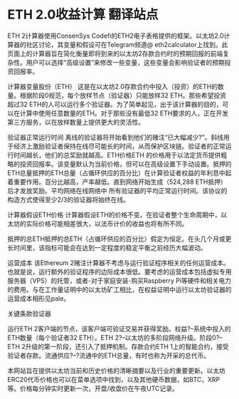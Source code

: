 # 

# ETH 2.0收益计算 翻译站点

ETH 2计算器使用ConsenSys Codefi的ETH2电子表格提供的框架。以太坊2.0计算器的社区讨论，其变量和假设可在Telegram频道@ eth2calculator上找到。此页面上的计算器旨在简化衡量即将到来的以太坊2存款合约时的预期回报的前端复杂性。用户可以选择“高级设置”来修改一些变量，这些变量会影响验证者的预期投资回报率。

计算器变量股份（ETH）
这是在以太坊2.0存款合约中投入（投资）的ETH的数量。根据阶段0规范，每个放样节点（验证器）只能放样32 ETH。那些希望投资超过32 ETH的人可以运行多个验证器。为了简单起见，出于该计算器的目的，可以在计算中使用任意数量的ETH。对于那些没有最低32 ETH要求的人，正在开发第三方服务，以在放样数量上提供更大的灵活性。

验证器正常运行时间
离线的验证器将开始看到他们的赌注“已大幅减少?”。斜线用于经济上激励验证者保持在线尽可能长的时间，从而保护区块链。验证者的正常运行时间越长，他们的总奖励就越高。ETH价格ETH
的价格用于以法定货币提供粗略的投资回报率。该变量默认为当前价格，但可以在高级设置下手动设置。抵押的ETH总量抵押的ETH总量（占循环供应的百分比）在计算验证者权益的年利息中起着重要作用。百分比越高，产率越低。直到网络开始生成（524,288 ETH抵押）后才发放奖励。平均网络在线网络中
所有验证器的平均正常运行时间。该协议的构造方式使得至少2/3的验证器将始终在线。

计算器假设ETH价格
计算器假设ETH的价格不变。在验证者整个生命周期中，以太坊的实际价格可能相差很大，以法币计价的收益也将有所不同。

抵押的总ETH抵押的总ETH（占循环供应的百分比）假定为恒定。在头几个月或更长时间里，该指标可能会在达到一定程度的稳定平衡之前经历大幅波动。

运营成本
该Ethereum 2赌注计算器不考虑与运行验证程序相关的任何运营成本。也就是说，运行额外的验证程序的边际成本很低。要考虑的运营成本包括虚拟专用服务器（VPS）的托管，或者-对于家庭安装-购买Raspberry Pi等硬件和相关电力的费用。与在工作量证明中的以太坊矿工相比，在权益证明中运行以太坊验证器的运营成本相形见pale。

关键条款验证器

运行ETH 2客户端的节点，该客户端可验证交易并获得奖励。权益?–系统中投入的ETH数量（每个验证者32 ETH）。ETH 2?–以太坊的多阶段网络升级。阶段0?– ETH 2升级的第一阶段，还引入了抵押机制。存款合约ETH 1上的智能合约，接受验证者存款。流通供应?–?流通中的ETH总量，有时也称为开采的总代币。

本网站旨在提供以太坊当前和历史价格的清晰摘要以及行业的重要更新。以太坊ERC20代币价格也可以在菜单选项中找到，以及其他硬币数据，如BTC，XRP等。价格每分钟实时更新一次，开盘/收盘价在午夜UTC记录。

